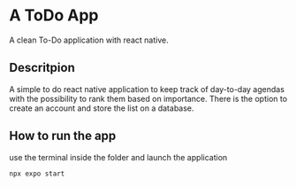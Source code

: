 # A ToDo App
A clean To-Do application with react native.

## Descritpion
A simple to do react native application to keep track of day-to-day agendas with the possibility to rank them based on importance. There is the option to create an account and store the list on a database.

## How to run the app

use the terminal inside the folder and launch the application
```properties
npx expo start
```  
